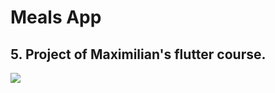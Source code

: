# Meals App
## 5. Project of Maximilian's flutter course.

[![](https://img.youtube.com/vi/BAWS1JQNvxA/0.jpg)](https://www.youtube.com/watch?v=BAWS1JQNvxA)
